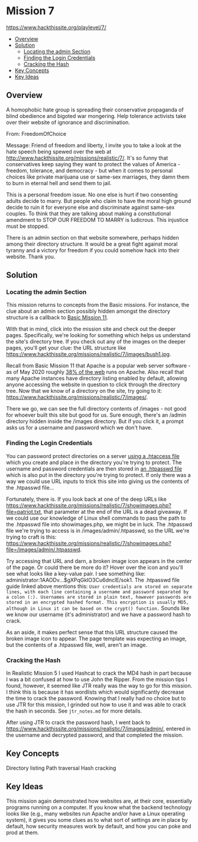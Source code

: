 # Mission 7
https://www.hackthissite.org/playlevel/7/

- [Overview](#overview)
- [Solution](#solution)
  * [Locating the admin Section](#locating-the-admin-section)
  * [Finding the Login Credentials](#finding-the-login-credentials)
  * [Cracking the Hash](#cracking-the-hash)
- [Key Concepts](#key-concepts)
- [Key Ideas](#key-ideas)

## Overview
A homophobic hate group is spreading their conservative propaganda of blind obedience and bigoted war mongering. Help tolerance activists take over their website of ignorance and discrimination.

From: FreedomOfChoice

Message: Friend of freedom and liberty, I invite you to take a look at the hate speech being spewed over the web at http://www.hackthissite.org/missions/realistic/7/. It's so funny that conservatives keep saying they want to protect the values of America - freedom, tolerance, and democracy - but when it comes to personal choices like private marijuana use or same-sex marriages, they damn them to burn in eternal hell and send them to jail.

This is a personal freedom issue. No one else is hurt if two consenting adults decide to marry. But people who claim to have the moral high ground decide to ruin it for everyone else and discriminate against same-sex couples. To think that they are talking about making a constitutional amendment to STOP OUR FREEDOM TO MARRY is ludicrous. This injustice must be stopped.

There is an admin section on that website somewhere, perhaps hidden among their directory structure. It would be a great fight against moral tyranny and a victory for freedom if you could somehow hack into their website. Thank you.

## Solution
### Locating the admin Section
This mission returns to concepts from the Basic missions. For instance, the clue about an admin section possibly hidden amongst the directory structure is a callback to [Basic Mission 11](https://github.com/jasonally/hack_this_site_missions/blob/master/basic/mission_11.md).

With that in mind, click into the mission site and check out the deeper pages. Specifically, we're looking for something which helps us understand the site's directory tree. If you check out any of the images on the deeper pages, you'll get your clue: the URL structure like https://www.hackthissite.org/missions/realistic/7/images/bush1.jpg.

Recall from Basic Mission 11 that Apache is a popular web server software - as of May 2020 roughly [38% of the web](https://w3techs.com/technologies/history_overview/web_server) runs on Apache. Also recall that many Apache instances have directory listing enabled by default, allowing anyone accessing the website in question to click through the directory tree. Now that we know of a directory on the site, try going to it: https://www.hackthissite.org/missions/realistic/7/images/.

There we go, we can see the full directory contents of /images - not good for whoever built this site but good for us. Sure enough, there's an /admin directory hidden inside the /images directory. But if you click it, a prompt asks us for a username and password which we don't have.

### Finding the Login Credentials
You can password protect directories on a server [using a .htaccess file](https://www.hostwinds.com/guide/password-protect-files-directories-htaccess/) which you create and place in the directory you're trying to protect. The username and password credentials are then stored in [an .htpasswd file](https://www.hostwinds.com/guide/create-use-htpasswd/) which is also put in the directory you're trying to protect. If only there was a way we could use URL inputs to trick this site into giving us the contents of the .htpasswd file...

Fortunately, there is. If you look back at one of the deep URLs like https://www.hackthissite.org/missions/realistic/7/showimages.php?file=patriot.txt, that parameter at the end of the URL is a dead giveaway. If we could use our knowledge of Linux shell commands to pass the path to the .htpasswd file into showimages.php, we might be in luck. The .htpasswd file we're trying to access is in /images/admin/.htpasswd, so the URL we're trying to craft is this: https://www.hackthissite.org/missions/realistic/7/showimages.php?file=/images/admin/.htpasswd.

Try accessing that URL and darn, a broken image icon appears in the center of the page. Or could there be more do it? Hover over the icon and you'll see what looks like a key-value pair. I see something like: administrator:$1$AAODv...$gXPqGkIO3Cu6dnclE/sok1. The .htpasswd file guide linked  above mentions this: `User credentials are stored on separate lines, with each line containing a username and password separated by a colon (:). Usernames are stored in plain text, however passwords are stored in an encrypted hashed format. This encryption is usually MD5, although in Linux it can be based on the crypt() function.` Sounds like we know our username (it's administrator) and we have a password hash to crack.

As an aside, it makes perfect sense that this URL structure caused the broken image icon to appear. The page template was expecting an image, but the contents of a .htpasswd file, well, aren't an image.

### Cracking the Hash
In Realistic Mission 5 I used Hashcat to crack the MD4 hash in part because I was a bit confused at how to use John the Ripper. From the mission tips I found, however, it seemed like JTR really was the way to go for this mission. I think this is because it has wordlists which would significantly decrease the time to crack the password. Knowing that I really had no choice but to use JTR for this mission, I grinded out how to use it and was able to crack the hash in seconds. See `jtr_notes.md` for more details.

After using JTR to crack the password hash, I went back to https://www.hackthissite.org/missions/realistic/7/images/admin/, entered in the username and decrypted password, and that completed the mission.

## Key Concepts
Directory listing
Path traversal
Hash cracking

## Key Ideas 
This mission again demonstrated how websites are, at their core, essentially programs running on a computer. If you know what the backend technology looks like (e.g., many websites run Apache and/or have a Linux operating system), it gives you some clues as to what sort of settings are in place by default, how security measures work by default, and how you can poke and prod at them. 